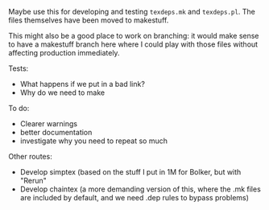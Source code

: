 Maybe use this for developing and testing `texdeps.mk` and `texdeps.pl`. The files themselves have been moved to makestuff.

This might also be a good place to work on branching: it would make sense to have a makestuff branch here where I could play with those files without affecting production immediately.

Tests:
* What happens if we put in a bad link?
* Why do we need to make

To do:
* Clearer warnings
* better documentation
* investigate why you need to repeat so much

Other routes:
* Develop simptex (based on the stuff I put in 1M for Bolker, but with "Rerun"
* Develop chaintex (a more demanding version of this, where the .mk files are included by default, and we need .dep rules to bypass problems)

